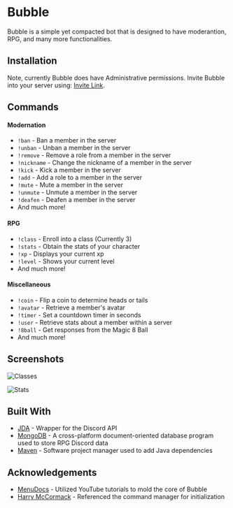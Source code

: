 
# Bubble

Bubble is a simple yet compacted bot that is designed to have moderantion, RPG, and many more functionalities. 



## Installation

Note, currently Bubble does have Administrative permissions. Invite Bubble into your server using: [Invite Link](https://discord.com/api/oauth2/authorize?client_id=987788631185977384&permissions=8&scope=bot). 


## Commands

#### Modernation
- `!ban` - Ban a member in the server 
- `!unban` - Unban a member in the server 
- `!remove` - Remove a role from a member in the server 
- `!nickname` - Change the nickname of a member in the server 
- `!kick` - Kick a member in the server 
- `!add` - Add a role to a member in the server 
- `!mute` - Mute a member in the server 
- `!unmute` - Unmute a member in the server 
- `!deafen` - Deafen a member in the server 
- And much more!

#### RPG
- `!class` - Enroll into a class (Currently 3)
- `!stats` - Obtain the stats of your character 
- `!xp` - Displays your current xp 
- `!level` - Shows your current level 
- And much more!

#### Miscellaneous 
- `!coin` - Flip a coin to determine heads or tails 
- `!avatar` - Retrieve a member's avatar
- `!timer` - Set a countdown timer in seconds 
- `!user` - Retrieve stats about a member within a server 
- `!8ball` - Get responses from the Magic 8 Ball 
- And much more!
## Screenshots

![Classes](https://user-images.githubusercontent.com/94028330/175797336-d7f29ae7-22d3-4d36-bbab-f93980ff5150.png)

![Stats](https://user-images.githubusercontent.com/94028330/175797166-d35214e8-95dd-4ea2-b9e6-3a6253ffaf11.png) 

## Built With

- [JDA](https://github.com/DV8FromTheWorld/JDA) - Wrapper for the Discord API
- [MongoDB](https://www.mongodb.com/) - A cross-platform document-oriented database program used to store RPG Discord data 
- [Maven](https://maven.apache.org/) - Software project manager used to add Java dependencies 

## Acknowledgements

 - [MenuDocs](https://www.youtube.com/watch?v=dOmyJhB_feM&list=PLWnw41ah3I4YxBetY8iCa-b9t1JwV2jsW) - Utilized YouTube tutorials to mold the core of Bubble
 - [Harry McCormack](https://github.com/haz8989) - Referenced the command manager for initialization 
